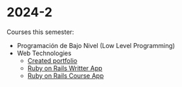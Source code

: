 # 2024-2
Courses this semester:
- Programación de Bajo Nivel (Low Level Programming)
- Web Technologies
  -   [Created portfolio](https://github.com/beatricebretti/beatricebretti.github.io)
  -   [Ruby on Rails Writter App](https://github.com/beatricebretti/Lab-2)
  -   [Ruby on Rails Course App](https://github.com/ICC4103-202420-WebTech/project-bmr)


